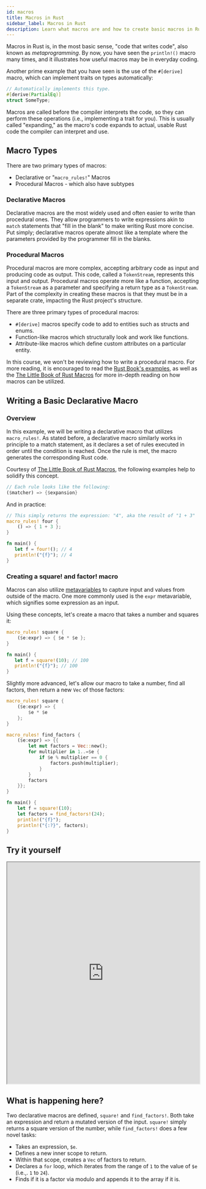 ```yaml
---
id: macros
title: Macros in Rust
sidebar_label: Macros in Rust
description: Learn what macros are and how to create basic macros in Rust.
---
```


Macros in Rust is, in the most basic sense, "code that writes code", also known as *metaprogramming*.  By now, you have seen the `println!()` macro many times, and it illustrates how useful macros may be in everyday coding.

Another prime example that you have seen is the use of the `#[derive]` macro, which can implement traits on types automatically:

```rust
// Automatically implements this type.
#[derive(PartialEq)]
struct SomeType;
```

Macros are called before the compiler interprets the code, so they can perform these operations (i.e., implementing a trait for you).  This is usually called "expanding," as the macro's code expands to actual, usable Rust code the compiler can interpret and use.

## Macro Types

There are two primary types of macros:

- Declarative or "`macro_rules!`" Macros
- Procedural Macros - which also have subtypes

### Declarative Macros

Declarative macros are the most widely used and often easier to write than procedural ones.  They allow programmers to write expressions akin to `match` statements that "fill in the blank" to make writing Rust more concise.  Put simply; declarative macros operate almost like a template where the parameters provided by the programmer fill in the blanks.

### Procedural Macros

Procedural macros are more complex, accepting arbitrary code as input and producing code as output.  This code, called a `TokenStream`, represents this input and output.  Procedural macros operate more like a function, accepting a `TokenStream` as a parameter and specifying a return type as a `TokenStream`.  Part of the complexity in creating these macros is that they must be in a separate crate, impacting the Rust project's structure.

There are three primary types of procedural macros:

- `#[derive]` macros specify code to add to entities such as structs and enums.
- Function-like macros which structurally look and work like functions.
- Attribute-like macros which define custom attributes on a particular entity.

In this course, we won't be reviewing how to write a procedural macro.  For more reading, it is encouraged to read the [Rust Book's examples](https://doc.rust-lang.org/book/ch19-06-macros.html), as well as the [The Little Book of Rust Macros](https://veykril.github.io/tlborm/) for more in-depth reading on how macros can be utilized.

## Writing a Basic Declarative Macro

### Overview

In this example, we will be writing a declarative macro that utilizes `macro_rules!`.  As stated before, a declarative macro similarly works in principle to a match statement, as it declares a set of rules executed in order until the condition is reached.  Once the rule is met, the macro generates the corresponding Rust code.

Courtesy of [The Little Book of Rust Macros](https://veykril.github.io/tlborm/decl-macros/macros-methodical.html), the following examples help to solidify this concept.

```rust
// Each rule looks like the following: 
($matcher) => {$expansion}
```

And in practice:

```rust
// This simply returns the expression: "4", aka the result of "1 + 3"
macro_rules! four {
    () => { 1 + 3 };
}

fn main() {
   let f = four!(); // 4
   println!("{f}"); // 4
}
```

### Creating a square!  and factor!  macro

Macros can also utilize [metavariables](https://veykril.github.io/tlborm/decl-macros/macros-methodical.html#metavariables) to capture input and values from outside of the macro.  One more commonly used is the `expr` metavariable, which signifies some expression as an input.

Using these concepts, let's create a macro that takes a number and squares it:

```rust
macro_rules! square {
    ($e:expr) => { $e * $e };
}

fn main() {
   let f = square!(10); // 100
   println!("{f}"); // 100
}
```

Slightly more advanced, let's allow our macro to take a number, find all factors, then return a new `Vec` of those factors:

```rust
macro_rules! square {
    ($e:expr) => {
        $e * $e
    };
}

macro_rules! find_factors {
    ($e:expr) => {{
        let mut factors = Vec::new();
        for multiplier in 1..=$e {
            if $e % multiplier == 0 {
                factors.push(multiplier);
            }
        }
        factors
    }};
}

fn main() {
    let f = square!(10);
    let factors = find_factors!(24);
    println!("{f}");
    println!("{:?}", factors);
}
```

## Try it yourself

<iframe width="100%" height="580" src="https://play.rust-lang.org/?version=stable&mode=debug&edition=2021&code=macro_rules%21+square+%7B%0A++++%28%24e%3Aexpr%29+%3D%3E+%7B%0A++++++++%24e+*+%24e%0A++++%7D%3B%0A%7D%0A%0Amacro_rules%21+find_factors+%7B%0A++++%28%24e%3Aexpr%29+%3D%3E+%7B%7B%0A++++++++let+mut+factors+%3D+Vec%3A%3Anew%28%29%3B%0A++++++++for+multiplier+in+1..%3D%24e+%7B%0A++++++++++++if+%24e+%25+multiplier+%3D%3D+0+%7B%0A++++++++++++++++factors.push%28multiplier%29%3B%0A++++++++++++%7D%0A++++++++%7D%0A++++++++factors%0A++++%7D%7D%3B%0A%7D%0A%0Afn+main%28%29+%7B%0A++++let+f+%3D+square%21%2810%29%3B%0A++++let+factors+%3D+find_factors%21%2824%29%3B%0A++++println%21%28%22%7Bf%7D%22%29%3B%0A++++println%21%28%22%7B%3A%3F%7D%22%2C+factors%29%3B%0A%7D%0A"></iframe>

## What is happening here?

Two declarative macros are defined, `square!` and `find_factors!`.  Both take an expression and return a mutated version of the input.  `square!` simply returns a square version of the number, while `find_factors!` does a few novel tasks:

- Takes an expression, `$e`.
- Defines a new inner scope to return.
- Within that scope, creates a `Vec` of factors to return.
- Declares a `for` loop, which iterates from the range of `1` to the value of `$e` (i.e.,. `1` to `24`).
- Finds if it is a factor via modulo and appends it to the array if it is.
